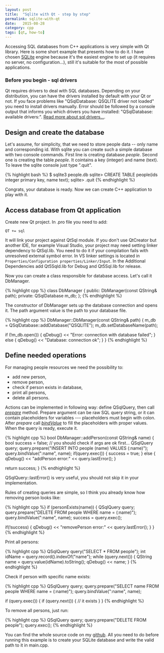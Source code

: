 ```yaml
---
layout: post
title:  "Sqlite with Qt - step by step"
permalink: sqlite-with-qt
date:   2015-08-28
category: cpp
tags: [qt, how-to]
---
```

Accessing SQL databases from C++ applications is very simple with Qt library. Here is some short example that presents how to do it. I have chosen <a href="https://www.sqlite.org/" target="_blank">SQLite</a> engine because it's the easiest engine to set up (it requires no server, no configuration...), still it's suitable for the most of possible applications.

### Before you begin - sql drivers

Qt requires drivers to deal with SQL databases. Depending on your distribution, you can have the drivers installed by default with your Qt or not. If you face problems like "QSqlDatabase: QSQLITE driver not loaded" you need to install drivers manually. Error should be followed by a console output that informs you which drivers you have installed: "QSqlDatabase: available drivers:". <a href="http://doc.qt.io/qt-4.8/sql-driver.html" target="_blank">Read more about sql drivers...</a>. 

## Design and create the database

Let's assume, for simplicity, that we need to store people data -- only name and corresponding id. With sqlite you can create such a simple database with two console commands. First line is creating database <em>people</em>. Second one is creating the table <em>people</em>. It cointains a key (integer) and name (text). To leave the sqlite console just type ".quit".

{% highlight bash %}
$ sqlite3 people.db
sqlite> CREATE TABLE people(ids integer primary key, name text);
sqlite> .quit
{% endhighlight %}

Congrats, your database is ready. Now we can create C++ application to play with it.

## Access database from Qt application

Create new Qt project. In .pro file you need to add:

`QT += sql`

It will link your project against QtSql module. If you don't use QtCreator but another IDE, for example Visual Studio, your project may need setting linker dependency to QtSql.lib. You need to do it if your compilation fails with unresolved external symbol error. In VS linker settings is located in `Properties/Configuration properties/Linker/Input`. In the Additional Dependencies add Qt5Sqld.lib for Debug and Qt5Sql.lib for release.

Now you can create a class responsible for database access. Let's call it DbManager.

{% highlight cpp %}
class DbManager
{
public:
    DbManager(const QString& path);
private:
    QSqlDatabase m_db;
};
{% endhighlight %}

The constructor of DbManager sets up the database connection and opens it. The path argument value is the path to your database file.

{% highlight cpp %}
DbManager::DbManager(const QString& path)
{
   m_db = QSqlDatabase::addDatabase("QSQLITE");
   m_db.setDatabaseName(path);

   if (!m_db.open())
   {
      qDebug() << "Error: connection with database failed";
   }
   else
   {
      qDebug() << "Database: connection ok";
   }
}
{% endhighlight %}

## Define needed operations

For managing people resources we need the possibility to:
<ul>
	<li>add new person,</li>
	<li>remove person,</li>
	<li>check if person exists in database,</li>
	<li>print all persons,</li>
	<li>delete all persons.</li>
</ul>

Actions can be implemented in following way: define QSqlQuery, then call <a href="http://doc.qt.io/qt-5/qsqlquery.html#prepare" target="_blank"><em>prepare</em></a> method. Prepare argument can be raw SQL query string, or it can contain placeholders for variables --- placeholders must begin with colon. After <em>prepare</em> call <em><a href="http://doc.qt.io/qt-5/qsqlquery.html#bindValue" target="_blank">bindValue</a></em> to fill the placeholders with proper values. When the query is ready, execute it.

{% highlight cpp %}
bool DbManager::addPerson(const QString& name)
{
   bool success = false;
   // you should check if args are ok first...
   QSqlQuery query;
   query.prepare("INSERT INTO people (name) VALUES (:name)");
   query.bindValue(":name", name);
   if(query.exec())
   {
       success = true;
   }
   else
   {
        qDebug() << "addPerson error:"
                 << query.lastError();
   }

   return success;
}
{% endhighlight %}

QSqlQuery::lastError() is very useful, you should not skip it in your implementation. 

Rules of creating queries are simple, so I think you already know how removing person looks like:

{% highlight cpp %}
if (personExists(name))
{
   QSqlQuery query;
   query.prepare("DELETE FROM people WHERE name = (:name)");
   query.bindValue(":name", name);
   success = query.exec();

   if(!success)
   {
       qDebug() << "removePerson error:" 
                << query.lastError();
   }
}
{% endhighlight %}

Print all persons:

{% highlight cpp %}
QSqlQuery query("SELECT * FROM people");
int idName = query.record().indexOf("name");
while (query.next())
{
   QString name = query.value(idName).toString();
   qDebug() << name;
}
{% endhighlight %}

Check if person with specific name exists:

{% highlight cpp %}
QSqlQuery query;
query.prepare("SELECT name FROM people WHERE name = (:name)");
query.bindValue(":name", name);

if (query.exec())
{
   if (query.next())
   {
      // it exists
   }
}
{% endhighlight %}

To remove all persons, just run:

{% highlight cpp %}
QSqlQuery query;
query.prepare("DELETE FROM people");
query.exec();
{% endhighlight %}

You can find the whole source code on my <a href="https://github.com/katecpp/sql_with_qt" target="_blank">github</a>. All you need to do before running this example is to create your SQLite database and write the valid path to it in main.cpp.

